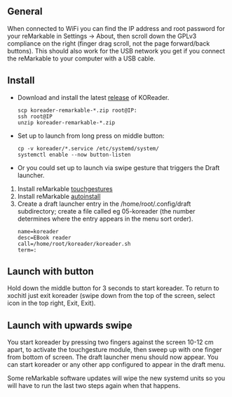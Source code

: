## General

When connected to WiFi you can find the IP address and root password for your
reMarkable in Settings -> About, then scroll down the GPLv3 compliance on the
right (finger drag scroll, not the page forward/back buttons). This should also
work for the USB network you get if you connect the reMarkable to your computer
with a USB cable.

## Install

- Download and install the latest [release](https://github.com/koreader/koreader/releases) of KOReader.

   ```
   scp koreader-remarkable-*.zip root@IP:
   ssh root@IP
   unzip koreader-remarkable-*.zip
   ```
- Set up to launch from long press on middle button:
   ```
   cp -v koreader/*.service /etc/systemd/system/
   systemctl enable --now button-listen
   ```

- Or you could set up to launch via swipe gesture that triggers the Draft launcher.
1. Install reMarkable [touchgestures](https://github.com/ddvk/remarkable-touchgestures)
2. Install reMarkable [autoinstall](https://github.com/ddvk/remarkable-autoinstall)
3. Create a draft launcher entry in the /home/root/.config/draft subdirectory; create a file called eg 05-koreader (the number determines where the entry appears in the menu sort order).
   ```
   name=koreader
   desc=EBook reader
   call=/home/root/koreader/koreader.sh
   term=:
   ```

## Launch with button

Hold down the middle button for 3 seconds to start koreader. To return to
xochitl just exit koreader (swipe down from the top of the screen, select icon
in the top right, Exit, Exit).

## Launch with upwards swipe
You start koreader by pressing two fingers against the screen 10-12 cm apart, to activate the touchgesture module, then sweep up with one finger from bottom of screen.  The draft launcher menu should now appear. You can start koreader or any other app configured to appear in the draft menu.

Some reMarkable software updates will wipe the new systemd units so you will have
to run the last two steps again when that happens.